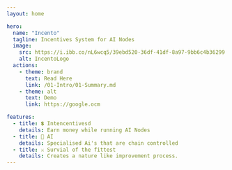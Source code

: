 ```yaml
---
layout: home

hero:
  name: "Incento"
  tagline: Incentives System for AI Nodes 
  image:
    src: https://i.ibb.co/nL6wcq5/39ebd520-36df-41df-8a97-9bb6c4b36299.webp
    alt: IncentoLogo
  actions:
    - theme: brand
      text: Read Here
      link: /01-Intro/01-Summary.md
    - theme: alt
      text: Demo
      link: https://google.ocm

features:
  - title: 💲 Intencentivesd
    details: Earn money while running AI Nodes
  - title: 🧠 AI  
    details: Specialised Ai's that are chain controlled
  - title: ⚔️ Survial of the fittest 
    details: Creates a nature like improvement process.
---
```


